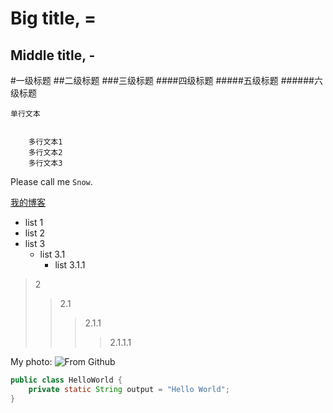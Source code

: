 Big title, =
==================

Middle title, -
---------------------

#一级标题
##二级标题
###三级标题
####四级标题
#####五级标题
######六级标题

	单行文本


		多行文本1
		多行文本2
		多行文本3


Please call me `Snow`.

[我的博客](http://toxly.github.io "Toxly Github Pages")


* list 1
* list 2
* list 3
	* list 3.1
		* list 3.1.1


>2
>>2.1
>>>2.1.1
>>>>2.1.1.1

My photo: 
![](https://avatars3.githubusercontent.com/u/1809545?v=3&s=460 "From Github")


```java
public class HelloWorld {
    private static String output = "Hello World";
}
```

